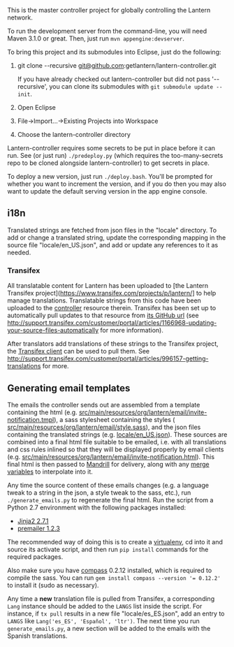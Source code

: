 This is the master controller project for globally controlling the Lantern network.

To run the development server from the command-line, you will need Maven 3.1.0
or great.  Then, just run `mvn appengine:devserver`.

To bring this project and its submodules into Eclipse, just do the following:

1. git clone --recursive git@github.com:getlantern/lantern-controller.git
   
   If you have already checked out lantern-controller but did not pass
   '--recursive', you can clone its submodules with
   `git submodule update --init`.
   
1. Open Eclipse
1. File->Import...->Existing Projects into Workspace
1. Choose the lantern-controller directory 

Lantern-controller requires some secrets to be put in place before it can run.
See (or just run) `./predeploy.py` (which requires the too-many-secrets repo to
be cloned alongside lantern-controller) to get secrets in place.

To deploy a new version, just run `./deploy.bash`. You'll be
prompted for whether you want to increment the version, and if you do
then you may also want to update the default serving version in the app engine
console.


## i18n

Translated strings are fetched from json files in the "locale" directory. To
add or change a translated string, update the corresponding mapping in the
source file "locale/en_US.json", and add or update any references to it as
needed.

### Transifex

All translatable content for Lantern has been uploaded to [the Lantern
Transifex project](https://www.transifex.com/projects/p/lantern/] to help
manage translations. Translatable strings from this code have been uploaded to
the [controller](https://www.transifex.com/projects/p/lantern/resource/email/) resource
therein. Transifex has been set up to automatically pull updates to that
resource from [its GitHub
url](https://raw.github.com/getlantern/lantern-controller/master/locale/en_US.json)
(see
http://support.transifex.com/customer/portal/articles/1166968-updating-your-source-files-automatically
for more information).

After translators add translations of these strings to the Transifex project,
the [Transifex
client](http://support.transifex.com/customer/portal/articles/960804-overview)
can be used to pull them. See
http://support.transifex.com/customer/portal/articles/996157-getting-translations
for more.


## Generating email templates

The emails the controller sends out are assembled from a template containing
the html (e.g.
[src/main/resources/org/lantern/email/invite-notification.tmpl](https://github.com/getlantern/lantern-controller/tree/master/src/main/resources/org/lantern/email/invite-notification.tmpl)),
a sass stylesheet containing the styles (
[src/main/resources/org/lantern/email/style.sass](https://github.com/getlantern/lantern-controller/tree/master/src/main/resources/org/lantern/email/style.sass)),
and the json files containing the translated strings (e.g.
[locale/en_US.json](https://github.com/getlantern/lantern-controller/tree/master/locale/en_US.json)).
These sources are combined into a final html file suitable to be emailed, i.e. with
all translations and css rules inlined so that they will be displayed properly
by email clients (e.g.
[src/main/resources/org/lantern/email/invite-notification.html](https://github.com/getlantern/lantern-controller/tree/master/src/main/resources/org/lantern/email/invite-notification.html)). This final html is then passed to
[Mandrill](https://mandrillapp.com) for delivery, along with any
[merge variables](http://help.mandrill.com/entries/21678522-How-do-I-use-merge-tags-to-add-dynamic-content-)
to interpolate into it.

Any time the source content of these emails changes (e.g. a language tweak
to a string in the json, a style tweak to the sass, etc.), run `./generate_emails.py`
to regenerate the final html. Run the script from a Python 2.7 environment with
the following packages installed:

  - [Jinja2 2.7.1](https://pypi.python.org/pypi/Jinja2/2.7.1)
  - [premailer 1.2.3](https://pypi.python.org/pypi/premailer/1.2.3)

The recommended way of doing this is to create a
[virtualenv](https://pypi.python.org/pypi/virtualenv), cd into it and source
its activate script, and then run `pip install` commands for the required
packages.

Also make sure you have [compass](http://compass-style.org/) 0.2.12 installed,
which is required to compile the sass. You can run
`gem install compass --version '= 0.12.2'` to install it (sudo as necessary).

Any time a **new** translation file is pulled from Transifex, a corresponding
`Lang` instance should be added to the `LANGS` list inside the script. For
instance, if `tx pull` results in a new file "locale/es_ES.json", add an entry
to `LANGS` like `Lang('es_ES', 'Español', 'ltr')`. The next time you run
`generate_emails.py`, a new section will be added to the emails with the
Spanish translations.
